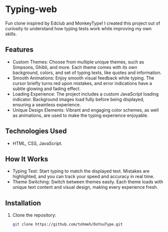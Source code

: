 # Typing-web
Fun clone inspired by Edclub and MonkeyType! I created this project out of curiosity to understand how typing tests work while improving my own skills.
## Features
- Custom Themes: Choose from multiple unique themes, such as  Simpsons,  Ghibli, and more. Each theme comes with its own background, colors, and set of typing texts, like quotes and information.
- Smooth Animations: Enjoy smooth visual feedback while typing. The cursor briefly turns red upon mistakes, and error indications have a subtle glowing and fading effect.
- Loading Experience: The project includes a custom JavaScript loading indicator. Background images load fully before being displayed, ensuring a seamless experience.
- Unique Design Elements: Vibrant and engaging color schemes, as well as animations, are used to make the typing experience enjoyable.
## Technologies Used
- HTML, CSS, JavaScript.
## How It Works
- Typing Test: Start typing to match the displayed text. Mistakes are highlighted, and you can track your speed and accuracy in real time.
- Theme Switching: Switch between themes easily. Each theme loads with unique text content and visual design, making every experience fresh.
## Installation
1. Clone the repository:
   ```bash
   git clone https://github.com/tohmeh/DoYouType.git
